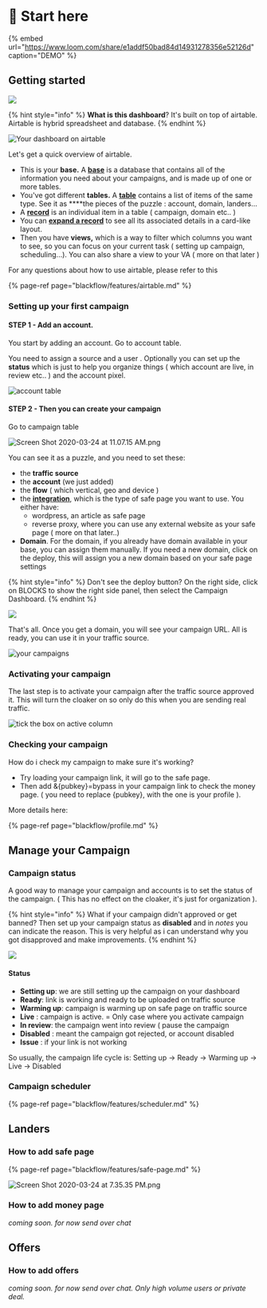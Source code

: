 # 🚀 Start here



{% embed url="https://www.loom.com/share/e1addf50bad84d14931278356e52126d" caption="DEMO" %}

## Getting started

![](.gitbook/assets/image%20%282%29.png)



{% hint style="info" %}
**What is this dashboard**? It's built on top of airtable. Airtable is hybrid spreadsheet and database.
{% endhint %}

![Your dashboard on airtable](https://raw.githubusercontent.com/blackhatflow/storage/master/2020/03/24-10-58-14-Screen%20Shot%202020-03-24%20at%2010.53.53%20AM.png)

Let's get a quick overview of airtable.

* This is your **base.** A [**base**](https://support.airtable.com/hc/en-us/articles/360021518753#base) is a database that contains all of the information you need about your campaigns,  and is made up of one or more tables.
* You've got different **tables.**  A [**table**](https://support.airtable.com/hc/en-us/articles/360021333094#table) contains a list of items of the same type. See it as ****the pieces of the puzzle : account, domain, landers...
* A [**record**](https://support.airtable.com/hc/en-us/articles/360021333094#record) is an individual item in a table \( campaign, domain etc.. \) 
* You can [**expand a record**](https://support.airtable.com/hc/en-us/articles/360021333094#expanded) to see all its associated details in a card-like layout.
* Then you have **views,** which is a way to filter which columns you want to see, so you can focus on your current task \( setting up campaign, scheduling...\). You can also share a view to your VA \( more on that later \)

For any questions about how to use airtable, please refer to this 

{% page-ref page="blackflow/features/airtable.md" %}



### Setting up your first campaign

#### STEP 1 - Add an account.

You start by adding an account. Go to account table.

You need to assign a source and a user . Optionally you can set up the **status** which is just to help you organize things \( which account are live, in review etc.. \) and the account pixel.

![account table](https://raw.githubusercontent.com/blackhatflow/storage/master/2020/03/24-11-03-55-Screen%20Shot%202020-03-24%20at%2011.03.17%20AM.png)



#### STEP 2 - Then you can create your campaign

Go to campaign table

![Screen Shot 2020-03-24 at 11.07.15 AM.png](https://raw.githubusercontent.com/blackhatflow/storage/master/2020/03/24-11-08-07-Screen%20Shot%202020-03-24%20at%2011.07.15%20AM.png)

You can see it as a puzzle, and you need to set these:

* the **traffic source**
* the **account** \(we just added\)
* the **flow** \( which vertical, geo and device \)
* the [**integration**](doc.md#integration), which is the type of safe page you want to use. You either have:
  *  wordpress, an article as safe page 
  *  reverse proxy, where you can use any external website as your safe page \( more on that later..\)
* **Domain**. For the domain, if you already have domain available in your base, you can assign them manually. If you need a new domain, click on the deploy, this will assign you a new domain based on your safe page settings

{% hint style="info" %}
Don't see the deploy button? On the right side, click on BLOCKS to show the right side panel, then select the Campaign Dashboard.
{% endhint %}

![](.gitbook/assets/screen-shot-2020-04-07-at-10.07.30-am.png)

That's all. Once you get a domain, you will see your campaign URL. All is ready, you can use it in your traffic source.

![your campaigns](https://raw.githubusercontent.com/blackhatflow/storage/master/2020/03/24-11-11-46-Screen%20Shot%202020-03-24%20at%2011.11.41%20AM.png)



### Activating your campaign 

The last step is to activate your campaign after the traffic source approved it. This will turn the cloaker on so only do this when you are sending real traffic.

![tick the box on active column](https://raw.githubusercontent.com/blackhatflow/storage/master/2020/03/24-11-13-06-Screen%20Shot%202020-03-24%20at%2011.12.43%20AM.png)

### Checking your campaign

How do i check my campaign to make sure it's working?

* Try loading your campaign link, it will go to the safe page. 
* Then add &{pubkey}=bypass in your campaign link to check the money page. \( you need to replace {pubkey}, with the one is your profile \).

More details here:

{% page-ref page="blackflow/profile.md" %}



## Manage your Campaign

### Campaign status

A good way to manage your campaign and accounts is to set the status of the campaign. \( This has no effect on the cloaker, it's just for organization \). 

{% hint style="info" %}
What if your campaign didn't approved or get banned? Then set up your campaign status as **disabled** and in _notes_ you can indicate the reason. This is very helpful as i can understand why you got disapproved and make improvements.
{% endhint %}

![](.gitbook/assets/screen-shot-2020-04-07-at-9.04.00-am%20%281%29.png)

#### Status

* **Setting up**: we are still setting up the campaign on your dashboard
* **Ready**: link is working and ready to be uploaded on traffic source
* **Warming up**: campaign is warming up on safe page on traffic source
* **Live** : campaign is active. = Only case where you activate campaign
* **In review**: the campaign went into review \( pause the campaign
* **Disabled** : meant the campaign got rejected, or account disabled
* **Issue** : if your link is not working

So usually, the campaign life cycle is: Setting up -&gt; Ready -&gt; Warming up -&gt; Live -&gt; Disabled



### Campaign scheduler

{% page-ref page="blackflow/features/scheduler.md" %}



## Landers

### How to add safe page

{% page-ref page="blackflow/features/safe-page.md" %}



![Screen Shot 2020-03-24 at 7.35.35 PM.png](https://raw.githubusercontent.com/blackhatflow/storage/master/2020/03/25-15-24-00-Screen%20Shot%202020-03-24%20at%207.35.35%20PM.png)

### How to add money page

_coming soon. for now send over chat_

## Offers

### How to add offers

_coming soon. for now send over chat. Only high volume users or private deal._



